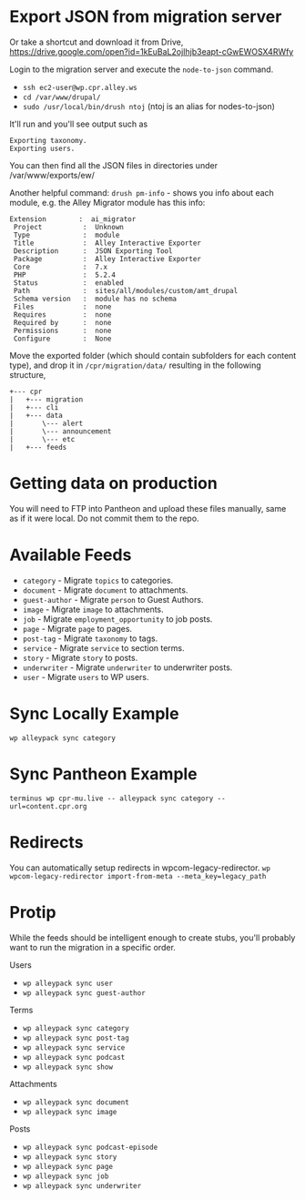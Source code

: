 # Export JSON from migration server

Or take a shortcut and download it from Drive, https://drive.google.com/open?id=1kEuBaL2ojIhjb3eapt-cGwEWOSX4RWfy

Login to the migration server and execute the `node-to-json` command.
* `ssh ec2-user@wp.cpr.alley.ws`
* `cd /var/www/drupal/`
* `sudo /usr/local/bin/drush ntoj` (ntoj is an alias for nodes-to-json)

It'll run and you'll see output such as
```
Exporting taxonomy.
Exporting users.
```
You can then find all the JSON files in directories under /var/www/exports/ew/

Another helpful command:
`drush pm-info` - shows you info about each module, e.g. the Alley Migrator module has this info:
```
Extension        :  ai_migrator
 Project          :  Unknown
 Type             :  module
 Title            :  Alley Interactive Exporter
 Description      :  JSON Exporting Tool
 Package          :  Alley Interactive Exporter
 Core             :  7.x
 PHP              :  5.2.4
 Status           :  enabled
 Path             :  sites/all/modules/custom/amt_drupal
 Schema version   :  module has no schema
 Files            :  none
 Requires         :  none
 Required by      :  none
 Permissions      :  none
 Configure        :  None
```

Move the exported folder (which should contain subfolders for each content type), and drop it in `/cpr/migration/data/` resulting in the following structure,
```
+--- cpr
|   +--- migration
|   +--- cli
|   +--- data
|       \--- alert
|       \--- announcement
|       \--- etc
|   +--- feeds
```

# Getting data on production
You will need to FTP into Pantheon and upload these files manually, same as if it were local. Do not commit them to the repo.

# Available Feeds
* `category` - Migrate `topics` to categories.
* `document` - Migrate `document` to attachments.
* `guest-author` - Migrate `person` to Guest Authors.
* `image` - Migrate `image` to attachments.
* `job` - Migrate `employment_opportunity` to job posts.
* `page` - Migrate `page` to pages.
* `post-tag` - Migrate `taxonomy` to tags.
* `service` - Migrate `service` to section terms.
* `story` - Migrate `story` to posts.
* `underwriter` - Migrate `underwriter` to underwriter posts.
* `user` - Migrate `users` to WP users.

# Sync Locally Example
`wp alleypack sync category`

# Sync Pantheon Example
`terminus wp cpr-mu.live -- alleypack sync category --url=content.cpr.org`

# Redirects
You can automatically setup redirects in wpcom-legacy-redirector.
`wp wpcom-legacy-redirector import-from-meta --meta_key=legacy_path`

# Protip
While the feeds should be intelligent enough to create stubs, you'll probably want to run the migration in a specific order.

Users
* `wp alleypack sync user`
* `wp alleypack sync guest-author`

Terms
* `wp alleypack sync category`
* `wp alleypack sync post-tag`
* `wp alleypack sync service`
* `wp alleypack sync podcast`
* `wp alleypack sync show`

Attachments
* `wp alleypack sync document`
* `wp alleypack sync image`

Posts
* `wp alleypack sync podcast-episode`
* `wp alleypack sync story`
* `wp alleypack sync page`
* `wp alleypack sync job`
* `wp alleypack sync underwriter`
